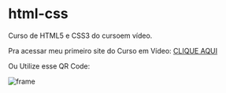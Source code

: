 # html-css
 Curso de HTML5 e CSS3 do cursoem vídeo.

Pra acessar meu primeiro site do Curso em Vídeo:
<a href='https://joaovnoia.github.io/projeto-android/'>CLIQUE AQUI</a>


Ou Utilize esse QR Code:


![frame](https://user-images.githubusercontent.com/127201048/233383416-65d59c5f-64ed-4f72-88c2-79aab7e20c64.png)
